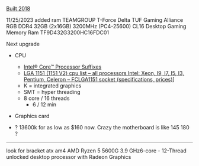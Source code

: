 [Built 2018](https://pcpartpicker.com/user/theo2612/saved/#view=x7DKBm)

11/25/2023
added ram 
TEAMGROUP T-Force Delta TUF Gaming Alliance RGB DDR4 32GB (2x16GB) 3200MHz (PC4-25600) CL16 Desktop Gaming Memory Ram TF9D432G3200HC16FDC01

Next upgrade
- CPU
	- [Intel® Core™ Processor Suffixes](https://www.intel.com/content/www/us/en/processors/processor-numbers.html#editorialtable)
	- [LGA 1151 (1151 V2) cpu list – all processors Intel: Xeon, I9, I7, I5, I3, Pentium, Celeron – FCLGA1151 socket (specifications, prices)](https://www.cpu-list.com/lga1151-v2-cpu-list/eng/)]
	- K = integrated graphics
	- SMT = hyper threading
	- 8 core / 16 threads
		- 6 / 12 min
- Graphics card

- ? 13600k for as low as $160 now. Crazy the motherboard is like $145~$180 ?

-----
look for bracket atx am4 
AMD Ryzen 5 5600G 3.9 GHz6-core - 12-Thread unlocked desktop processor with Radeon Graphics



